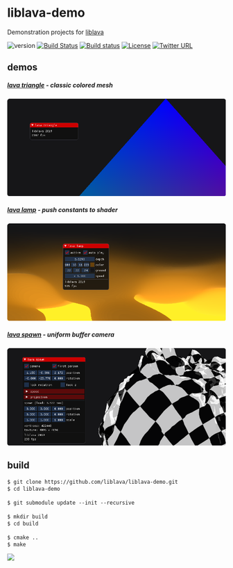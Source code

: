 # liblava-demo
Demonstration projects for <a href="https://git.io/liblava">liblava</a>

![version](https://img.shields.io/badge/version-0.4.5-blue) [![Build Status](https://travis-ci.com/liblava/liblava-demo.svg?branch=master)](https://travis-ci.com/liblava/liblava-demo) [![Build status](https://ci.appveyor.com/api/projects/status/oe7xaf1woualri1b?svg=true)](https://ci.appveyor.com/project/TheLavaBlock/liblava-demo) [![License](https://img.shields.io/github/license/liblava/liblava-demo)](LICENSE) [![Twitter URL](https://img.shields.io/twitter/url/http/shields.io.svg?style=social&label=Follow)](https://twitter.com/thelavablock)

## demos

##### [lava triangle](https://github.com/liblava/liblava-demo/blob/master/liblava-demo/triangle.cpp) - classic colored mesh
<a href="https://github.com/liblava/liblava-demo/releases">![triangle](res/triangle/screenshot.png)</a>

##### [lava lamp](https://github.com/liblava/liblava-demo/blob/master/liblava-demo/lamp.cpp) - push constants to shader
<a href="https://github.com/liblava/liblava-demo/releases">![lamp](res/lamp/screenshot.png)</a>

##### [lava spawn](https://github.com/liblava/liblava-demo/blob/master/liblava-demo/spawn.cpp) - uniform buffer camera
<a href="https://github.com/liblava/liblava-demo/releases">![spawn](res/spawn/screenshot.png)</a>

## build

```
$ git clone https://github.com/liblava/liblava-demo.git
$ cd liblava-demo

$ git submodule update --init --recursive

$ mkdir build
$ cd build

$ cmake ..
$ make
```

<a href="https://lava-block.com"><img src="https://github.com/liblava.png" width="50"></a>
